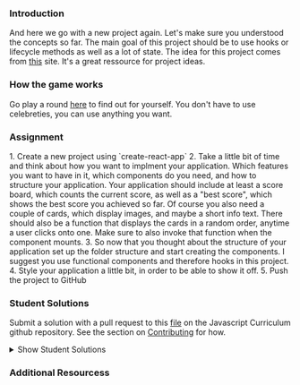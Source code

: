 ### Introduction

And here we go with a new project again. Let's make sure you understood the concepts so far. The main goal of this project should be to use hooks or lifecycle methods as well as a lot of state. The idea for this project comes from [this](https://www.golangprograms.com/react-js-projects-for-beginners.html) site. It's a great ressource for project ideas.

### How the game works

Go play a round [here](http://demo7.downloader.tech/) to find out for yourself. You don't have to use celebreties, you can use anything you want.

### Assignment

<div class="lesson-content__panel" markdown="1">
1. Create a new project using `create-react-app`
2. Take a little bit of time and think about how you want to implment your application. Which features you want to have in it, which components do you need, and how to structure your application. Your application should include at least a score board, which counts the current score, as well as a "best score", which shows the best score you achieved so far. Of course you also need a couple of cards, which display images, and maybe a short info text. There should also be a function that displays the cards in a random order, anytime a user clicks onto one. Make sure to also invoke that function when the component mounts.
3. So now that you thought about the structure of your application set up the folder structure and start creating the components. I suggest you use functional components and therefore hooks in this project.
4. Style your application a little bit, in order to be able to show it off.
5. Push the project to GitHub
</div>

### Student Solutions

Submit a solution with a pull request to this [file](https://github.com/TheOdinProject/curriculum/blob/master/javascript/frameworks/frameworks-project.md) on the Javascript Curriculum github repository. See the section on [Contributing](http://github.com/TheOdinProject/curriculum/blob/master/contributing.md) for how.

<details markdown="block">
  <summary> Show Student Solutions </summary>

- Add your solution below this line!

</details>

### Additional Resourcess
